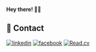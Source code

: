 

**Hey there! 👋🏻**

## 📩 Contact
[![linkedin](https://img.shields.io/badge/linkedin-0A66C2?style=for-the-badge&logo=linkedin&logoColor=white)](https://www.linkedin.com/in/fareyes2603/)
[![facebook](https://img.shields.io/badge/facebook-1DA1F2?style=for-the-badge&logo=facebook&logoColor=white)](https://www.facebook.com/profile.php?id=100060899045243)
[![Read.cv](https://img.shields.io/badge/read.cv-333333?style=for-the-badge&logo=read.cv&logoColor=white)](https://read.cv/afgeloo)
